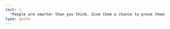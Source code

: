```yaml
---
text: >
  "People are smarter than you think. Give them a chance to prove themselves." - Tim Ferriss
type: quote
---
```

